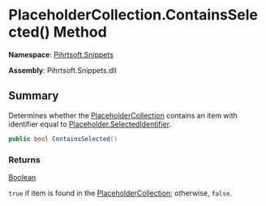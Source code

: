 # PlaceholderCollection\.ContainsSelected\(\) Method

**Namespace**: [Pihrtsoft.Snippets](../../README.md)

**Assembly**: Pihrtsoft\.Snippets\.dll

## Summary

Determines whether the [PlaceholderCollection](../README.md) contains an item with identifier equal to [Placeholder.SelectedIdentifier](../../Placeholder/SelectedIdentifier/README.md)\.

```csharp
public bool ContainsSelected()
```

### Returns

[Boolean](https://docs.microsoft.com/en-us/dotnet/api/system.boolean)

`true` if item is found in the [PlaceholderCollection](../README.md); otherwise, `false`\.